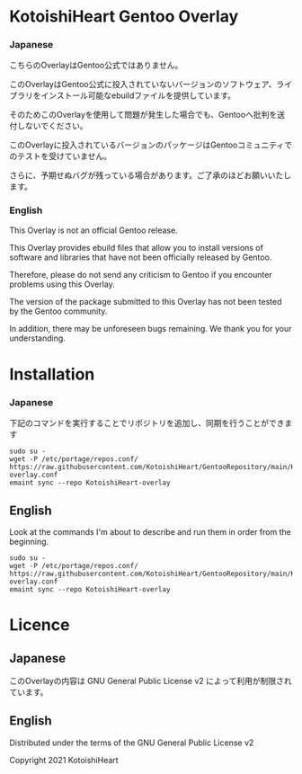 KotoishiHeart Gentoo Overlay
===============================

### Japanese
こちらのOverlayはGentoo公式ではありません。

このOverlayはGentoo公式に投入されていないバージョンのソフトウェア、ライブラリをインストール可能なebuildファイルを提供しています。

そのためこのOverlayを使用して問題が発生した場合でも、Gentooへ批判を送付しないでください。

このOverlayに投入されているバージョンのパッケージはGentooコミュニティでのテストを受けていません。

さらに、予期せぬバグが残っている場合があります。ご了承のほどお願いいたします。

### English
This Overlay is not an official Gentoo release.

This Overlay provides ebuild files that allow you to install versions of software and libraries that have not been officially released by Gentoo.

Therefore, please do not send any criticism to Gentoo if you encounter problems using this Overlay.

The version of the package submitted to this Overlay has not been tested by the Gentoo community.

In addition, there may be unforeseen bugs remaining. We thank you for your understanding.

Installation
=====

### Japanese
下記のコマンドを実行することでリポジトリを追加し、同期を行うことができます

~~~
sudo su -
wget -P /etc/portage/repos.conf/ https://raw.githubusercontent.com/KotoishiHeart/GentooRepository/main/KotoishiHeart-overlay.conf
emaint sync --repo KotoishiHeart-overlay
~~~

## English
Look at the commands I'm about to describe and run them in order from the beginning.

~~~
sudo su -
wget -P /etc/portage/repos.conf/ https://raw.githubusercontent.com/KotoishiHeart/GentooRepository/main/KotoishiHeart-overlay.conf
emaint sync --repo KotoishiHeart-overlay
~~~

Licence
=====

## Japanese
このOverlayの内容は GNU General Public License v2 によって利用が制限されています。

## English
Distributed under the terms of the GNU General Public License v2

Copyright 2021 KotoishiHeart
